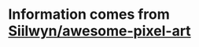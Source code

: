 # Information comes from [Siilwyn/awesome-pixel-art](https://github.com/Siilwyn/awesome-pixel-art)

